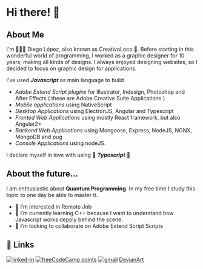 # Hi there! 👋

## About Me
I'm 🧔🏻‍♂️ Diego López, also known as CreativoLoco 🤪. Before starting in this wonderful world of programming, I worked as a graphic designer for 10 years, making all kinds of designs. I always enjoyed designing websites, so I decided to focus on graphic design for applications.

I've used ***Javascript*** as main language to build
- *Adobe Extend Script plugins* for Illustrator, Indesign, Photoshop and After Effects ( these are Adobe Creative Suite Applications )
- *Mobile applications* using NativeScript
- *Desktop Applications* using ElectronJS, Angular and Typescript
- *Fronted Web Applications* using mostly React framework, but also Angular2+
- *Backend Web Applications* using Mongoose, Express, NodeJS, NGNX, MongoDB and pug
- *Console Applications* using nodeJS.

I declare myself in love with using 💙 ***Typescript*** 💙


## About the future...
I am enthusiastic about **Quantum Programming**. In my free time I study this topic to one day be able to master it.


- 👀 I’m interested in Remote Job
- 🌱 I’m currently learning C++ because I want to understand how Javascript works depply behind the scene.
- 💞️ I’m looking to collaborate on Adobe Extend Script Scripts


## 🔗 Links

[![linked-in](https://img.shields.io/badge/Linked_In-0077B5?style=for-the-badge&logo=LinkedIn&logoColor=white)](https://www.linkedin.com/in/creativoloco)
[![freeCodeCamp points](https://img.shields.io/freecodecamp/points/creativoloco?label=FreeCodeCamp&logo=freecodecamp&logoColor=white&style=for-the-badge)](https://freecodecamp.org/creativoloco)
[![gmail](https://img.shields.io/badge/Gmail-D14836?style=for-the-badge&logo=Gmail&logoColor=white)](mailto:https://github.com/creativoloco)
[DevianArt](https://www.deviantart.com/creativoloco)
